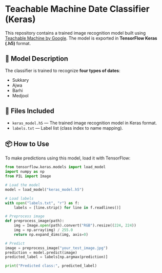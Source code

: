 # Teachable Machine Date Classifier (Keras)

This repository contains a trained image recognition model built using [Teachable Machine by Google](https://teachablemachine.withgoogle.com/). The model is exported in **TensorFlow Keras (.h5)** format.

## 🧠 Model Description

The classifier is trained to recognize **four types of dates**:
- Sukkary
- Ajwa
- Barhi
- Medjool

## 📁 Files Included

- `keras_model.h5` — The trained image recognition model in Keras format.
- `labels.txt` — Label list (class index to name mapping).

## 📦 How to Use

To make predictions using this model, load it with TensorFlow:

```python
from tensorflow.keras.models import load_model
import numpy as np
from PIL import Image

# Load the model
model = load_model("keras_model.h5")

# Load labels
with open("labels.txt", "r") as f:
    labels = [line.strip() for line in f.readlines()]

# Preprocess image
def preprocess_image(path):
    img = Image.open(path).convert("RGB").resize((224, 224))
    img = np.array(img) / 255.0
    return np.expand_dims(img, axis=0)

# Predict
image = preprocess_image("your_test_image.jpg")
prediction = model.predict(image)
predicted_label = labels[np.argmax(prediction)]

print("Predicted class:", predicted_label)
